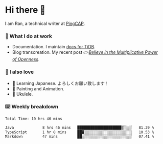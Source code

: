 # Hi there 👋

I am Ran, a technical writer at [PingCAP](https://pingcap.com/).

### 📝 What I do at work

- Documentation. I maintain [docs for TiDB](https://github.com/pingcap/docs).
- Blog transcreation. My recent post 👉[*Believe in the Multiplicative Power of Openness*](https://pingcap.com/blog/believe-in-the-multiplicative-power-of-openness-open-source-community).

### 🤠 I also love

- 💬 Learning Japanese. よろしくお願い致します！
- 🎨 Painting and Animation.
- 🎵 Ukulele.

### ⌨️ Weekly breakdown

<!--START_SECTION:waka-->

```txt
Total Time: 10 hrs 46 mins

Java             8 hrs 46 mins   ████████████████████▒░░░░   81.39 %
TypeScript       1 hr 8 mins     ██▓░░░░░░░░░░░░░░░░░░░░░░   10.53 %
Markdown         47 mins         ██░░░░░░░░░░░░░░░░░░░░░░░   07.41 %
```

<!--END_SECTION:waka-->
